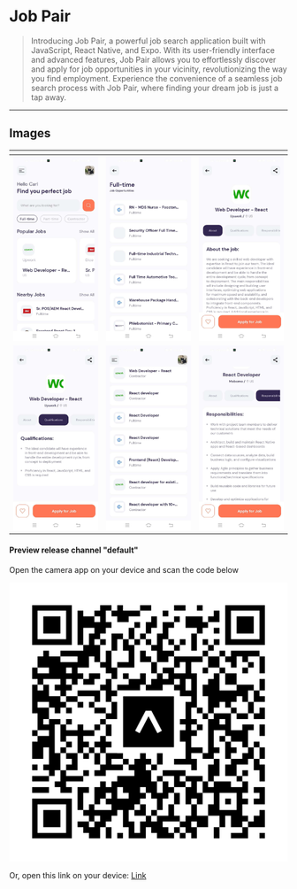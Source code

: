 # Job Pair

 > Introducing Job Pair, a powerful job search application built with JavaScript, React Native, and Expo. With its user-friendly interface and advanced features, Job Pair allows you to effortlessly discover and apply for job opportunities in your vicinity, revolutionizing the way you find employment. Experience the convenience of a seamless job search process with Job Pair, where finding your dream job is just a tap away.

---
## Images
| <!-- --> | <!-- --> | <!-- --> |
| --- | --- | --- |
| ![](https://raw.githubusercontent.com/SudoPengu/job-pair/main/images/Screenshot_20230731_173147.jpg) | ![](https://raw.githubusercontent.com/SudoPengu/job-pair/main/images/Screenshot_20230731_173155.jpg) | ![](https://raw.githubusercontent.com/SudoPengu/job-pair/main/images/Screenshot_20230731_173204.jpg)
| ![](https://raw.githubusercontent.com/SudoPengu/job-pair/main/images/Screenshot_20230731_173206.jpg) | ![](https://raw.githubusercontent.com/SudoPengu/job-pair/main/images/Screenshot_20230731_173228.jpg) | ![](https://raw.githubusercontent.com/SudoPengu/job-pair/main/images/Screenshot_20230731_173237.jpg) |

 #### Preview release channel "default"
 Open the camera app on your device and scan the code below

 ![alt-text](https://raw.githubusercontent.com/SudoPengu/job-pair/a037cfbf0a4637ae75e645542331a9cf8d219190/images/expo-go.svg)

Or, open this link on your device: [Link](exp://exp.host/@gamoscj/job-pair?release-channel=default)

